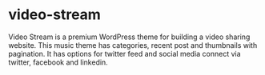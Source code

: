 video-stream
============

Video Stream is a premium WordPress theme for building a video sharing website. This music theme has categories, recent post and thumbnails with pagination. It has options for twitter feed and social media connect via twitter, facebook and linkedin.
